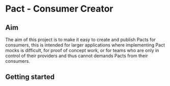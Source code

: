 # Pact - Consumer Creator
## Aim
The aim of this project is to make it easy to create and publish Pacts for consumers, this is intended for larger applications where implementing Pact mocks is difficult, for proof of concept work, or for teams who are only in control of their providers and thus cannot demands Pacts from their consumers.

## Getting started
